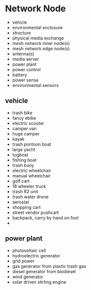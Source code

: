 # Network Node

 - vehicle
 - environmental enclosure
 - structure
 - physical media exchange
 - mesh network inner node(s)
 - mesh network edge node(s)
 - antenna(s)
 - media server
 - power plant
 - power control
 - battery
 - power sense
 - environmental sensors
 
## vehicle 

 - trash bike
 - fancy ebike
 - electric scooter
 - camper van
 - huge camper
 - kayak
 - trash pontoon boat
 - large yacht
 - tugboat
 - fishing boat
 - trash buoy
 - electric wheelchair
 - manual wheelchair
 - golf cart
 - 18 wheeler truck
 - trash R2 unit
 - trash water drone
 - aerostat
 - shopping cart
 - street vendor pushcart
 - backpack, carry by hand on foot
 - 
 
## power plant

 - photovoltaic cell
 - hydroelectric generator
 - grid power
 - gas generator from plastic trash gas
 - diesel generator from biodiesel
 - wind generator
 - solar driven stirling engine 


